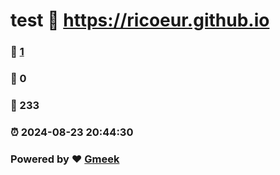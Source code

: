 # test :link: https://ricoeur.github.io 
### :page_facing_up: [1](https://ricoeur.github.io/tag.html) 
### :speech_balloon: 0 
### :hibiscus: 233 
### :alarm_clock: 2024-08-23 20:44:30 
### Powered by :heart: [Gmeek](https://github.com/Meekdai/Gmeek)
